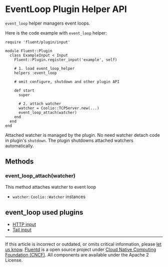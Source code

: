 # EventLoop Plugin Helper API

`event_loop` helper managers event loops.

Here is the code example with `event_loop` helper:

``` {.CodeRay}
require 'fluent/plugin/input'

module Fluent::Plugin
  class ExampleInput < Input
    Fluent::Plugin.register_input('example', self)

    # 1. load event_loop_helper
    helpers :event_loop

    # omit configure, shutdown and other plugin API

    def start
      super

      # 2. attach watcher
      watcher = Coolio::TCPServer.new(...)
      event_loop_attach(watcher)
    end
  end
end
```

Attached watcher is managed by the plugin. No need watcher detach code
in plugin's `shutdown`. The plugin shutdowns attached watchers
automatically.


## Methods


### event\_loop\_attach(watcher)

This method attaches watcher to event loop

-   `watcher`: `Coolio::Watcher` instances


## event\_loop used plugins

-   [HTTP input](/articles/in_http.md)
-   [Tail input](/articles/in_tail.md)


------------------------------------------------------------------------

If this article is incorrect or outdated, or omits critical information,
please [let us know](https://github.com/fluent/fluentd-docs/issues?state=open).
[Fluentd](http://www.fluentd.org/) is a open source project under [Cloud
Native Computing Foundation (CNCF)](https://cncf.io/). All components
are available under the Apache 2 License.
